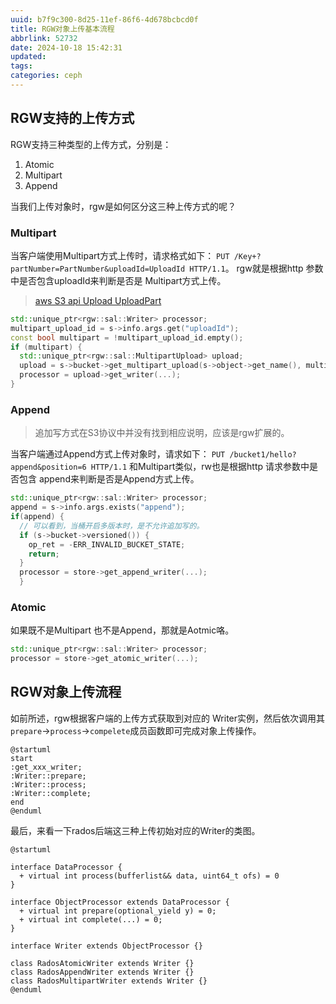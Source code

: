 ```yaml
---
uuid: b7f9c300-8d25-11ef-86f6-4d678bcbcd0f
title: RGW对象上传基本流程
abbrlink: 52732
date: 2024-10-18 15:42:31
updated:
tags:
categories: ceph
---
```


## RGW支持的上传方式
RGW支持三种类型的上传方式，分别是：
1. Atomic
2. Multipart
3. Append

当我们上传对象时，rgw是如何区分这三种上传方式的呢？

### Multipart
当客户端使用Multipart方式上传时，请求格式如下：
`PUT /Key+?partNumber=PartNumber&uploadId=UploadId HTTP/1.1`。
rgw就是根据http 参数中是否包含uploadId来判断是否是 Multipart方式上传。

> [aws S3 api Upload UploadPart](https://docs.aws.amazon.com/AmazonS3/latest/API/API_UploadPart.html)

```c++
std::unique_ptr<rgw::sal::Writer> processor;
multipart_upload_id = s->info.args.get("uploadId");
const bool multipart = !multipart_upload_id.empty();
if (multipart) {
  std::unique_ptr<rgw::sal::MultipartUpload> upload;
  upload = s->bucket->get_multipart_upload(s->object->get_name(), multipart_upload_id);
  processor = upload->get_writer(...);
}
```

### Append
> 追加写方式在S3协议中并没有找到相应说明，应该是rgw扩展的。

当客户端通过Append方式上传对象时，请求如下：
`PUT /bucket1/hello?append&position=6 HTTP/1.1`
和Multipart类似，rw也是根据http 请求参数中是否包含 append来判断是否是Append方式上传。
```c++
std::unique_ptr<rgw::sal::Writer> processor;
append = s->info.args.exists("append");
if(append) {
  // 可以看到，当桶开启多版本时，是不允许追加写的。
  if (s->bucket->versioned()) {
    op_ret = -ERR_INVALID_BUCKET_STATE;
    return;
  }
  processor = store->get_append_writer(...);
  } 
```
### Atomic

如果既不是Multipart 也不是Append，那就是Aotmic咯。
```c++
std::unique_ptr<rgw::sal::Writer> processor;
processor = store->get_atomic_writer(...);
```

## RGW对象上传流程

如前所述，rgw根据客户端的上传方式获取到对应的 Writer实例，然后依次调用其`prepare`->`process`->`compelete`成员函数即可完成对象上传操作。

```plantuml
@startuml
start
:get_xxx_writer;
:Writer::prepare;
:Writer::process;
:Writer::complete;
end
@enduml
```

最后，来看一下rados后端这三种上传初始对应的Writer的类图。

```plantuml
@startuml

interface DataProcessor {
  + virtual int process(bufferlist&& data, uint64_t ofs) = 0
}

interface ObjectProcessor extends DataProcessor {
  + virtual int prepare(optional_yield y) = 0;
  + virtual int complete(...) = 0;
}

interface Writer extends ObjectProcessor {}

class RadosAtomicWriter extends Writer {}
class RadosAppendWriter extends Writer {}
class RadosMultipartWriter extends Writer {}
@enduml
```

